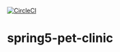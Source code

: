 [![CircleCI](https://circleci.com/gh/prabhneetgit/spring5-pet-clinic.svg?style=svg)](https://circleci.com/gh/prabhneetgit/spring5-pet-clinic)

# spring5-pet-clinic